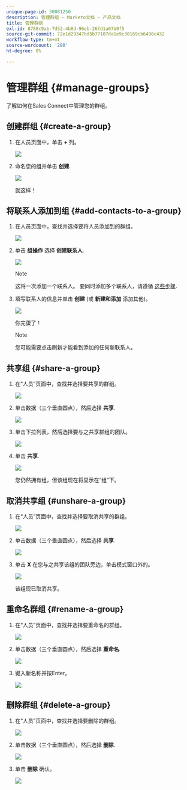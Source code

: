 ```yaml
---
unique-page-id: 30081250
description: 管理群组 — Marketo文档 — 产品文档
title: 管理群组
exl-id: 8788c9ab-7d52-4b8d-96eb-26fd1a07b0f5
source-git-commit: 72e1d29347bd5b77107da1e9c30169cb6490c432
workflow-type: tm+mt
source-wordcount: '280'
ht-degree: 0%

---
```


# 管理群组 {#manage-groups}

了解如何在Sales Connect中管理您的群组。

## 创建群组 {#create-a-group}

1. 在人员页面中，单击 **+** 列。

   ![](assets/one-4.png)

1. 命名您的组并单击 **创建**.

   ![](assets/two-3.png)

   就这样！

## 将联系人添加到组 {#add-contacts-to-a-group}

1. 在人员页面中，查找并选择要将人员添加到的群组。

   ![](assets/three-3.png)

1. 单击 **组操作** 选择 **创建联系人**.

   ![](assets/four-3.png)

   >[!NOTE]
   >
   >这将一次添加一个联系人。 要同时添加多个联系人，请遵循 [这些步骤](/help/marketo/product-docs/marketo-sales-connect/people/managing-contacts/import-contacts-via-csv.md).

1. 填写联系人的信息并单击 **创建** (或 **新建和添加** 添加其他)。

   ![](assets/five-3.png)

   你完蛋了！

   >[!NOTE]
   >
   >您可能需要点击刷新才能看到添加的任何新联系人。

## 共享组 {#share-a-group}

1. 在“人员”页面中，查找并选择要共享的群组。

   ![](assets/six.png)

1. 单击数据（三个垂直圆点），然后选择 **共享**.

   ![](assets/seven.png)

1. 单击下拉列表，然后选择要与之共享群组的团队。

   ![](assets/eight.png)

1. 单击 **共享**.

   ![](assets/nine.png)

   您仍然拥有组，但该组现在将显示在“组”下。

## 取消共享组 {#unshare-a-group}

1. 在“人员”页面中，查找并选择要取消共享的群组。

   ![](assets/ten.png)

1. 单击数据（三个垂直圆点），然后选择 **共享**.

   ![](assets/eleven.png)

1. 单击 **X** 在您与之共享该组的团队旁边，单击模式窗口外的。

   ![](assets/twelve.png)

   该组现已取消共享。

## 重命名群组 {#rename-a-group}

1. 在“人员”页面中，查找并选择要重命名的群组。

   ![](assets/six.png)

1. 单击数据（三个垂直圆点），然后选择 **重命名**.

   ![](assets/thirteen.png)

1. 键入新名称并按Enter。

   ![](assets/fourteen.png)

## 删除群组 {#delete-a-group}

1. 在“人员”页面中，查找并选择要删除的群组。

   ![](assets/fifteen.png)

1. 单击数据（三个垂直圆点），然后选择 **删除**.

   ![](assets/sixteen.png)

1. 单击 **删除** 确认。

   ![](assets/seventeen.png)
